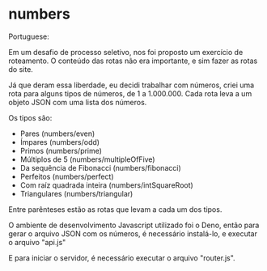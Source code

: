 # numbers

Portuguese:

Em um desafio de processo seletivo, nos foi proposto um exercício de roteamento.
O conteúdo das rotas não era importante, e sim fazer as rotas do site.

Já que deram essa liberdade, eu decidi trabalhar com números, criei uma rota para alguns tipos de números, de 1 a 1.000.000.
Cada rota leva a um objeto JSON com uma lista dos números.

Os tipos são:

- Pares (numbers/even)
- Ímpares (numbers/odd)
- Primos (numbers/prime)
- Múltiplos de 5 (numbers/multipleOfFive)
- Da sequência de Fibonacci (numbers/fibonacci)
- Perfeitos (numbers/perfect)
- Com raíz quadrada inteira (numbers/intSquareRoot)
- Triangulares (numbers/triangular)

Entre parênteses estão as rotas que levam a cada um dos tipos.

O ambiente de desenvolvimento Javascript utilizado foi o Deno, então para gerar o arquivo JSON com os números,
é necessário instalá-lo, e executar o arquivo "api.js"

E para iniciar o servidor, é necessário executar o arquivo "router.js".
